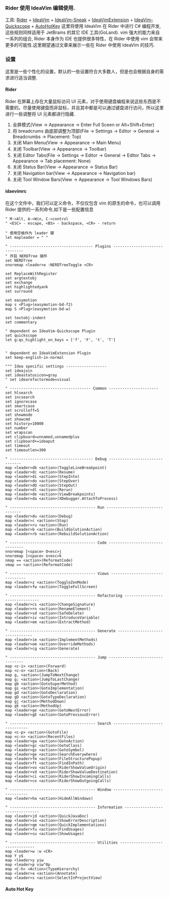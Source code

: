 ### Rider 使用 IdeaVim 编辑使用.
工具: [Rider](https://www.jetbrains.com/rider/) + [IdeaVim](https://plugins.jetbrains.com/plugin/164-ideavim) + [IdeaVim-Sneak](https://plugins.jetbrains.com/plugin/15348-ideavim-sneak) + [IdeaVimExtension](https://plugins.jetbrains.com/plugin/9615-ideavimextension) + [IdeaVim-Quickscope](https://plugins.jetbrains.com/plugin/19417-ideavim-quickscope) + [AutoHotKey](https://www.autohotkey.com/)
这里将使用 IdeaVim 在 Rider 中进行 C# 编程开发,这些规则同样适用于 JetBrains 的其它 IDE 工具(GoLand).
vim 强大的能力来自一系列的组合, Rider 本身作为 IDE 也提供很多特性，在 Rider 中使用 vim 会带来更多的可能性.这里期望通过文章来展示一些在 Rider 中使用 IdeaVim 的技巧.


### 设置
这里是一些个性化的设置，默认的一些设置符合大多数人，但是也会根据自身的需求进行适当调整.

#### Rider
Rider 在屏幕上存在大量鼠标访问 UI 元素，对于使用键盘编程来说这些东西是不需要的。尽量使用键盘而非鼠标，并且其中都是可以通过键盘进行访问，所以这里进行一些调整将 UI 元素都进行隐藏.
1. 全屏模式(View -> Appearance -> Enter Full Sceen or Alt+Shift+Enter)
2. 将 breadcrums 由底部调整为顶部(File -> Settings -> Editor -> General -> Breadcrumbs -> Placement: Top)
3. 关闭 Main Menu(View -> Appearance -> Main Menu)
4. 关闭 Toolbar(View -> Appearance -> Toolbar)
5. 关闭 Editor Tabs(File -> Settings -> Editor -> General -> Editor Tabs -> Appearance -> Tab placement: None)
6. 关闭 Status Bar(View -> Appearance -> Status Bar)
7. 关闭 Navigation bar(View -> Appearance -> Navigation bar)
8. 关闭 Tool Window Bars(View -> Appearance -> Tool Windows Bars)


#### idaevimrc
在这个文件中，我们可以定义命令，不仅仅包含 vim 的原生的命令，也可以调用 Rider 提供的一系列命令,如下是一些配置信息
```
" M->Alt, A->Win, C->control
" <ESC> - escape, <BS> - backspace, <CR> - return

" 使用空格作为 leader 键
let mapleader = " "

" ------------------------------------- Plugins ------------------------------
" 开启 NERDTree 插件
set NERDTree
nnoremap <leader>e :NERDTreeToggle <CR>

set ReplaceWithRegister
set argtextobj
set exchange
set highlightedyank
set surround

set easymotion
map s <Plug>(easymotion-bd-f2)
map S <Plug>(easymotion-bd-w)

set textobj-indent
set commentary

" dependent on IdeaVim-Quickscope Plugin
set quickscope
let g:qs_highlight_on_keys = ['f', 'F', 't', 'T']


" dependent on IdeaVimExtension Plugin
set keep-english-in-normal

""" Idea specific settings ------------------
set ideajoin
set ideastatusicon=gray
" set idearefactormode=visual

" ------------------------------------ Common ----------------------
set hlsearch
set incsearch
set ignorecase 
set smartcase
set scrolloff=5
set showmode
set showcmd
set history=10000
set number 
set wrapscan
set clipboard=unnamed,unnamedplus
set clipboard+=ideaput
set timeout
set timeoutlen=300

" ------------------------------------- Debug -------------------------------
map <leader>db <action>(ToggleLineBreakpoint)
map <leader>dc <action>(Resume)
map <leader>di <action>(StepInto)
map <leader>do <action>(StepOver)
map <leader>dO <action>(StepOut)
map <leader>dl <action>(Rerun)
map <leader>de <action>(ViewBreakpoints)
map <leader>da <action>(XDebugger.AttachToProcess)

" -------------------------------------- Run --------------------------------
map <leader>du <action>(Debug)
map <leader>c <action>(Stop)
map <leader>ru <action>(Run)
map <leader>b <action>(BuildSolutionAction)
map <leader>rb <action>(RebuildSolutionAction)

" -------------------------------------- Code --------------------------------
nnoremap [<space> O<esc>j
nnoremap ]<space> o<esc>k
nmap == <action>(ReformatCode)
vmap == <action>(ReformatCode)

" -------------------------------------- Views --------------------------------
map <leader>z <action>(ToggleZenMode)
map <leader>fw <action>(ToggleFullScreen)

" -------------------------------------- Refactoring --------------------------------
map <leader>cs <action>(ChangeSignature)
map <leader>rn <action>(RenameElement)
map <leader>sd <action>(SafeDelete)
map <leader>iv <action>(IntroduceVariable)
map <leader>em <action>(ExtractMethod)

" -------------------------------------- Generate --------------------------------
map <leader>im <action>(ImplementMethods)
map <leader>om <action>(OverrideMethods)
map <leader>cg <action>(Generate)

" -------------------------------------- Jump --------------------------------
map <c-i> <action>(Forward)
map <c-o> <action>(Back)
map g, <action>(JumpToNextChange)
map g; <action>(JumpToLastChange)
map gb <action>(GotoSuperMethod)
map gi <action>(GotoImplementation)
map gd <action>(GotoDeclaration)
map gD <action>(GotoTypeDeclaration)
map gj <action>(MethodDown)
map gk <action>(MethodUp)
map <leader>ge <action>(GotoNextError)
map <leader>gE <action>(GotoPreviousError)

" -------------------------------------- Search --------------------------------
map <c-p> <action>(GotoFile)
map <c-n> <action>(RecentFiles)
map <leader>ga <action>(GotoAction)
map <leader>gc <action>(GotoClass)
map <leader>gs <action>(GotoSymbol)
map <leader>ge <action>(SearchEverywhere)
map <leader>fm <action>(FileStructurePopup)
map <leader>ft <action>(FindInPath)
map <leader>vo <action>(RiderShowValueOrigin)
map <leader>vd <action>(RiderShowValueDestination)
map <leader>ci <action>(RiderShowIncomingCalls)
map <leader>co <action>(RiderShowOutgoingCalls)

" -------------------------------------- Window --------------------------------
map <leader>ha <action>(HideAllWindows)

" -------------------------------------- Information --------------------------------
map <leader>jd <action>(QuickJavaDoc)
map <leader>se <action>(ShowErrorDescription)
map <leader>qm <action>(QuickImplementations)
map <leader>fu <action>(FindUsages)
map <leader>su <action>(ShowUsages)

" -------------------------------------- Utilities --------------------------------
map <leader>w :w <CR>
map Y y$
map <leader>y yiw
map <leader>p viw"0p
map <C-h> <Action>(TypeHierarchy)
map <leader>a <action>(Annotate)
map <leader>s <action>(SelectInProjectView)
```

#### Auto Hot Key

